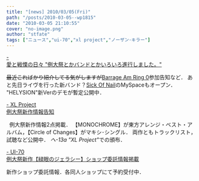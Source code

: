 ```yaml
---
title: "[news] 2010/03/05(Fri)"
path: "/posts/2010-03-05--wp1815"
date: "2010-03-05 21:10:55"
cover: "no-image.png"
author: "stfate"
tags: ["ニュース","ui-70","xl project","ノーザン･キラー"]
---
```


<style type="text/css">
<!--
p {white-space: pre-wrap};
-->
</style>

<a  href="http://cobhc.blog40.fc2.com/" target="_blank">- 愛と戦慄の日々 "例大祭とかバンドとかいろいろ進行しました。"</a>
<div ><del datetime="2010-03-05T12:03:21+00:00">最近こればかり紹介してる気がしますが</del><a href="http://blog-imgs-38.fc2.com/c/o/b/cobhc/bar_bn2.jpg" target="_blank">Barrage Am Ring 0</a>参加告知など．
あと先日ライヴを行った新バンド？<a href="http://www.myspace.com/sickofnail" target="_blank">Sick Of Nail</a>のMySpaceもオープン．
"HELYSION"新Verのデモが暫定公開中．</div>

<a  href="http://www.xlproject.cc/" target="_blank">- XL Project 例大祭新作情報告知</a>
<div ><a href="http://www.xlproject.cc/mnc/index.html" target="_blank"><img src="http://www.xlproject.cc/mnc/images/mncbn.png" alt="" /></a>
<a href="http://www.xlproject.cc/coc/index.html" target="_blank"><img src="http://www.xlproject.cc/coc/images/cocbn.png" alt="" /></a>
例大祭新作情報2点掲載．
【MONOCHROME】が東方アレンジ・ベスト・アルバム，【Circle of Changes】がマキシ･シングル．
両作ともトラックリスト，試聴など公開中．
<em>へ-13a "XL Project"</em>での頒布．</div>

<a  href="http://ui-70.sakura.ne.jp/ui-70/" target="_blank">- UI-70 例大祭新作【緑眼のジェラシー】ショップ委託情報掲載</a>
<div >新作ショップ委託情報．各同人ショップにて予約受付中．</div>